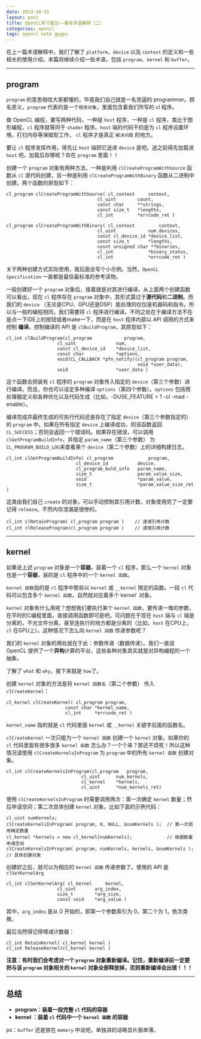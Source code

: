 ```yaml
---
data: 2013-10-31
layout: post
title: OpenCL学习笔记——基本术语解释（二）
categories: opencl
tags: opencl note gpgpu
---
```


在上一篇术语解释中，我们了解了 `platform`，`device` 以及 `context` 的定义和一些相关的使用介绍。本篇将继续介绍一些术语，包括 `program`、`kernel` 和 `buffer`。


--------------------------------

## program


`program` 的意思相信大家都懂的，毕竟我们自己就是一名苦逼的 programmer。顾名思义，`program` 代表的是一个`程序对象`，里面包含着我们所写的 cl 程序。

做 OpenCL 编程，要写两种代码，一种是 `host` 程序，一种是 `cl` 程序，类比于图形编程，`cl` 程序就等同于 `shader` 程序。`host` 端的代码干的是为 `cl` 程序设置环境，打扫内存等保姆型工作， `cl` 程序才是真正 `解决问题` 的地方。

要让 `cl` 程序发挥作用，得先让 `host` 端把它送进 `device` 是吧。送之前得先加载进 `host` 吧。加载后存哪呢？存在 `program` 里面！！

创建一个 `program` 对象有两种方法，一种是利用 `clCreateProgramWithSource` 函数从 `cl` 源代码创建，另一种是利用 `clCreateProgramWithBinary` 函数从二进制中创建。两个函数的原型如下：

	cl_program clCreateProgramWithSource( cl_context	 context,
									  cl_uint		 count,
									  const char	 **strings,
									  const size_t	 *lengths,
									  cl_int		 *errcode_ret )

	cl_program clCreateProgramWithBinary( cl_context		 context,
									  cl_uint			 num_devices,
									  const cl_device_id *device_list,
									  const size_t		 *lengths,
									  cosnt unsigned char **binaries,
									  cl_int			 *binary_status,
									  cl_int			 *errcode_ret )

关于两种创建方式实际使用，我后面会写个小示例。当然，`OpenCL Specification` 一直都是最佳最标准的参考读物。

一般创建好一个 `program` 对象后，接着就是对其进行编译。从上面两个创建函数可以看出，现在 `cl` 程序存在 `program` 对象中，其形式莫过于**源代码**和**二进制**。而我们的 `device` （无论是CPU、GPU还是DSP）能处理的仅仅是机器码和指令。所以与一般的编程相同，我们需要将 `cl` 程序进行编译。不同之处在于编译方法不在是点一下IDE上的按钮或者make一下，而是在 `host` 程序内部以 API 调用的方式来控制 **编译**。控制编译的 API 是 `clBuildProgram`，其原型如下：

	cl_int clBuildProgram(cl_program			program,
					   cl_uint				 num,
					   const cl_device_id	 *device_list,
					   const char			 *options,
					   void(CL_CALLBACK *pfn_notify)(cl_program program,
													 void *user_data),
					   void					 *user_data )


这个函数会把装有 `cl` 程序的 `program` 对象传入指定的 `device`（第三个参数）进行编译。而且，你也可以设定多种编译 `options`（第四个参数）。`options` 包括预处理器定义和各种优化以及代码生成（比如，-DUSE_FEATURE = 1 -cl -mad -enable）。

编译完成并最终生成的可执行代码还是存在了指定 `device`（第三个参数指定的）的 `program` 中。如果在所有指定 `device` 上编译成功，则该函数返回 `CL_SUCCESS`；否则会返回一个错误码。如果存在错误，可以调用 `clGetProgramBuildInfo`，并指定 `param_name`（第三个参数） 为 `CL_PROGRAM_BUILD_LOG`来查看某个 `device`（第二个参数）上的详细构建日志。

	cl_int clGetProgramBuildInfo( cl_program			 program,
							  cl_device_id			 device,
							  cl_program_buld_info	 param_name,
							  size_t				 param_value_size,
							  void					 *param_value,
							  size_t				 *param_value_size_ret )

这类由我们自己 `create` 的对象，可以手动控制其引用计数，对象使用完了一定要记得 `release`。不然内存泄漏是很惨的。
	
	cl_int clRetainProgram( cl_program program )	// 递减引用计数
	cl_int clReleaseProgram(cl_program program )	// 递增引用计数


------------------------------------------

## kernel


如果说上述 `program` 对象是一个**容器**，装着一个 `cl` 程序，那么一个 `kernel` 对象也是一个**容器**，装的是 `cl` 程序中的一个 `kernel 函数`。

`kernel 函数`指的是 `cl` 程序中那些以 `kernel` 或 `__kernel` 限定的函数。一段 `cl` 代码可以包含多个 `kernel 函数`，自然就对应着多个 kernel` 对象。

`kernel` 对象有什么用呢？想想我们要执行某个 `kernel 函数`，要传递一堆的参数，在平时的C编程里面，直接调用函数即可是吧。可问题在于现在 `host` 端与 `cl` 端是分离的，不光文件分离，甚至连执行的地方都是分离的（比如，`host` 在CPU上，`cl` 在GPU上）。这种情况下怎么向 `kernel 函数` 传递参数呢？

我们的 `kernel` 对象的用处就在于此：参数传递（数据传递）。我们一直说 OpenCL 提供了一个**异构**计算的平台，这些各种对象其实就是对异构编程的一个抽象。

了解了 `what` 和 `why`，接下来就是 `how`了。

创建 `kernel` 对象的方法是将 `kernel 函数名`（第二个参数） 传入 `clCreateKernel`：

	cl_kernel clCreateKernel( cl_program program,
						  const char *kernel_name,
						  cl_int	 *errcode_ret )

`kernel_name` 指的就是 `cl` 代码里面 `kernel` 或 `__kernel` 关键字后面的函数名。

`clCreateKernel` 一次只能为一个 `kernel 函数` 创建一个 `kernel` 对象。如果你的 `cl` 代码里面有很多很多 `kernel 函数` 怎么办？一个个来？那还不烦死！所以这种情况请使用 `clCreateKernelsInProgram` 为 `program` 中的所有 `kernel 函数` 创建对象。

	cl_int clCreateKernelsInProgram(cl_program	 program,
								cl_uint		 num_kernels,
								cl_kernel	 *kernels,
								cl_uint		 *num_kernels_ret)

使用 `clCreateKernelsInProgram` 时需要调用两次：第一次确定 `kernel` 数量；然后申请空间；第二次具体创建 `kernel` 对象。比如下面的示例代码：

	cl_uint numKernels;
	clCreateKernelsInProgram( program, 0, NULL, &numKernels );	// 第一次调用确定数量
	cl_kernel *kernels = new cl_kernel[numKernels];				// 根据数量申请空间
	clCreateKernelsInProgram( program, numKernels, kernels, &numKernels ); 	// 具体创建对象

创建好之后，就可以为相应的 `kernel 函数` 传递参数了。使用的 API 是 `clSetKernelArg`

	cl_int clSetKernelArg( cl_kernel	 kernel,
					   cl_uint		 arg_index,
					   size_t		 *arg_size,
					   const void	 *arg_value )

其中，`arg_index` 是从 0 开始的，即第一个参数索引为 0，第二个为 1，依次类推。

最后当然得记得增减计数器：

	cl_int RetainKernel( cl_kernel kernel )
	cl_int ReleaseKernel(cl_kernel kernel )

**注意：有时我们会考虑对一个 `program` 对象重新编译。记住，重新编译前一定要把与该 `program` 对象相关的 `kernel` 对象全部释放掉，否则重新编译会出错！！！**

--------------------------------------

## 总结


- **program：装着一段完整 `cl` 代码的容器**
- **kernel ：装着 `cl` 代码中一个 `kernel 函数` 的容器**

ps：`buffer` 还是放在 `memory` 中说吧，单独讲的话略显片面单薄。